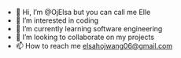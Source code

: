 - 👋 Hi, I’m @OjElsa but you can call me Elle
- 👀 I’m interested in coding
- 🌱 I’m currently learning software engineering
- 💞️ I’m looking to collaborate on my projects
- 📫 How to reach me elsahojwang06@gmail.com

<!---
OjElsa/OjElsa is a ✨ special ✨ repository because its `README.md` (this file) appears on your GitHub profile.
You can click the Preview link to take a look at your changes.
--->
